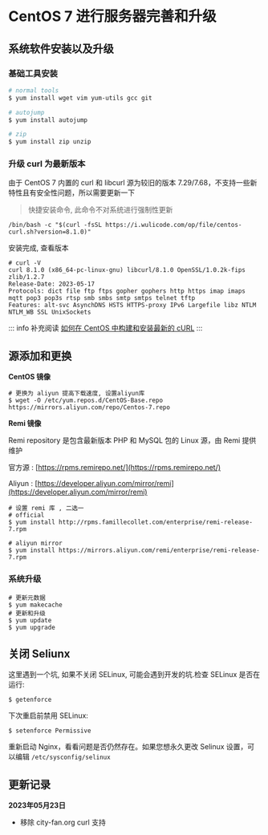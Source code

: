 # CentOS 7 进行服务器完善和升级

## 系统软件安装以及升级

### 基础工具安装

```bash
# normal tools
$ yum install wget vim yum-utils gcc git

# autojump
$ yum install autojump

# zip
$ yum install zip unzip
```

### 升级 curl 为最新版本

由于 CentOS 7 内置的 curl 和 libcurl 源为较旧的版本 7.29/7.68，不支持一些新特性且有安全性问题，所以需要更新一下

> 快捷安装命令, 此命令不对系统进行强制性更新

```shell
/bin/bash -c "$(curl -fsSL https://i.wulicode.com/op/file/centos-curl.sh?version=8.1.0)"
```

安装完成, 查看版本

```
# curl -V
curl 8.1.0 (x86_64-pc-linux-gnu) libcurl/8.1.0 OpenSSL/1.0.2k-fips zlib/1.2.7
Release-Date: 2023-05-17
Protocols: dict file ftp ftps gopher gophers http https imap imaps mqtt pop3 pop3s rtsp smb smbs smtp smtps telnet tftp
Features: alt-svc AsynchDNS HSTS HTTPS-proxy IPv6 Largefile libz NTLM NTLM_WB SSL UnixSockets
```

::: info 补充阅读
[如何在 CentOS 中构建和安装最新的 cURL](../curl/install-latest-at-centos.md)
:::

## 源添加和更换

**CentOS 镜像**

```
# 更换为 aliyun 提高下载速度, 设置aliyun库
$ wget -O /etc/yum.repos.d/CentOS-Base.repo https://mirrors.aliyun.com/repo/Centos-7.repo
```

**Remi 镜像**

Remi repository 是包含最新版本 PHP 和 MySQL 包的 Linux 源，由 Remi 提供维护

官方源 : [https://rpms.remirepo.net/](https://rpms.remirepo.net/)

Aliyun : [https://developer.aliyun.com/mirror/remi](https://developer.aliyun.com/mirror/remi)

```
# 设置 remi 库 , 二选一
# official
$ yum install http://rpms.famillecollet.com/enterprise/remi-release-7.rpm

# aliyun mirror
$ yum install https://mirrors.aliyun.com/remi/enterprise/remi-release-7.rpm
```

### 系统升级

```
# 更新元数据
$ yum makecache
# 更新和升级
$ yum update
$ yum upgrade
```

## 关闭 Seliunx

这里遇到一个坑, 如果不关闭 SELinux, 可能会遇到开发的坑.检查 SELinux 是否在运行:

```
$ getenforce
```

下次重启前禁用 SELinux:

```
$ setenforce Permissive
```

重新启动 Nginx，看看问题是否仍然存在。如果您想永久更改 Selinux 设置，可以编辑 `/etc/sysconfig/selinux`

## 更新记录

**2023年05月23日**

- 移除 city-fan.org curl 支持